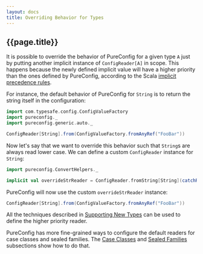 ```yaml
---
layout: docs
title: Overriding Behavior for Types
---
```


## {{page.title}}

It is possible to override the behavior of PureConfig for a given type `A` just by putting another implicit instance
of `ConfigReader[A]` in scope. This happens because the newly defined implicit value will have a higher priority than
the ones defined by PureConfig, according to the Scala [implicit precedence rules](https://stackoverflow.com/questions/5598085/where-does-scala-look-for-implicits/5598107#5598107).

For instance, the default behavior of PureConfig for `String` is to return the string itself in the configuration:

```scala mdoc:silent
import com.typesafe.config.ConfigValueFactory
import pureconfig._
import pureconfig.generic.auto._
```

```scala mdoc
ConfigReader[String].from(ConfigValueFactory.fromAnyRef("FooBar"))
```

Now let's say that we want to override this behavior such that `String`s are always read lower case. We can define a
custom `ConfigReader` instance for `String`:

```scala mdoc:silent
import pureconfig.ConvertHelpers._

implicit val overrideStrReader = ConfigReader.fromString[String](catchReadError(_.toLowerCase))
```

PureConfig will now use the custom `overrideStrReader` instance:

```scala mdoc
ConfigReader[String].from(ConfigValueFactory.fromAnyRef("FooBar"))
```

All the techniques described in [Supporting New Types](supporting-new-types.html) can be used to define the higher
priority reader.

PureConfig has more fine-grained ways to configure the default readers for case classes and sealed families.
The [Case Classes](overriding-behavior-for-case-classes.html) and
[Sealed Families](overriding-behavior-for-sealed-families.html) subsections show how to do that.

